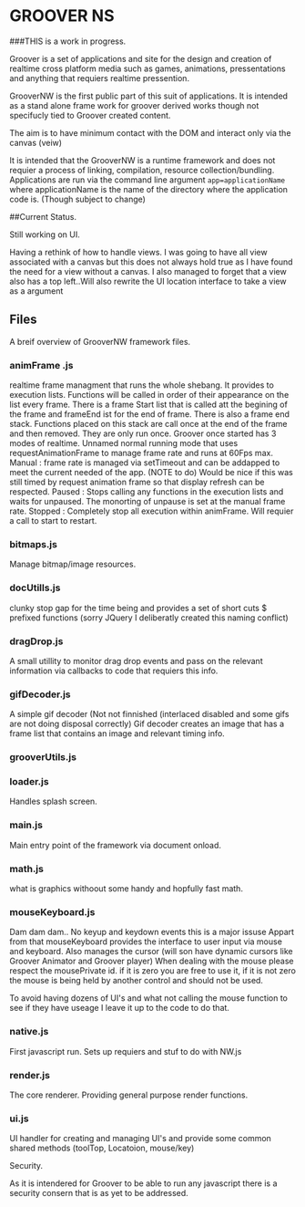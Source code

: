 # GROOVER NS
###THIS is a work in progress.

Groover is a set of applications and site for the design and creation of realtime cross platform media such as games, animations, pressentations and anything that requiers realtime pressention.

GrooverNW is the first public part of this suit of applications. It is intended as a stand alone frame work for groover derived works though not specifucly tied to Groover created content.

The aim is to have minimum contact with the DOM and interact only via the canvas (veiw) 

It is intended that the GrooverNW is a runtime framework and does not requier a process of linking, compilation, resource collection/bundling. Applications are run via the command line argument `app=applicationName` where applicationName is the name of the directory where the application code is. (Though subject to change)

##Current Status.

Still working on UI. 

Having a rethink of how to handle views. I was going to have all view associated with a canvas but this does not always hold true as I have found the need for a view without a canvas. I also managed to forget that a view also has a top left..Will also rewrite the UI location interface to take a view as a argument


## Files

A breif overview of GrooverNW framework files.


### animFrame .js 
realtime frame managment that runs the whole shebang. It provides to execution lists. Functions will be called in order of their appearance on the list every frame. There is a frame Start list that is called att the begining of the frame and frameEnd ist for the end of frame. There is also a frame end stack. Functions placed on this stack are call once at the end of the frame and then removed. They are only run once.
Groover once started has 3 modes of realtime.
Unnamed normal running mode that uses requestAnimationFrame to manage frame rate and runs at 60Fps max.
Manual : frame rate is managed via setTimeout and can be addapped to meet the current needed of the app. (NOTE to do) Would be nice if this was still timed by request animation frame so that display refresh can be respected.
Paused : Stops calling any functions in the execution lists and waits for unpaused. The monorting of unpause is set at the manual frame rate.
Stopped : Completely stop all execution within animFrame. Will requier a call to start to restart.

### bitmaps.js 
Manage bitmap/image resources. 

### docUtills.js
clunky stop gap for the time being and provides a set of short cuts $ prefixed functions (sorry JQuery I deliberatly created this naming conflict)

### dragDrop.js
A small utillity to monitor drag drop events and pass on the relevant information via callbacks to code that requiers this info.

### gifDecoder.js
A simple gif decoder (Not not finnished (interlaced disabled and some gifs are not doing disposal correctly)
Gif decoder creates an image that has a frame list that contains an image and relevant timing info.

### grooverUtils.js

### loader.js
Handles splash screen.

### main.js 
Main entry point of the framework via document onload.

### math.js
what is graphics withoout some handy and hopfully fast math.

### mouseKeyboard.js
Dam dam dam.. No keyup and keydown events this is a major issuse 
Appart from that mouseKeyboard provides the interface to user input via mouse and keyboard. Also manages the cursor (will son have dynamic cursors like Groover Animator and Groover player)
When dealing with the mouse please respect the mousePrivate id. if it is zero you are free to use it, if it is not zero the mouse is being held by another control and should not be used.

To avoid having dozens of UI's and what not calling the mouse function to see if they have useage I leave it up to the code to do that. 

### native.js
First javascript run. Sets up requiers and stuf to do with NW.js

### render.js
The core renderer. Providing general purpose render functions.

### ui.js
UI handler for creating and managing UI's and provide some common shared methods (toolTop, Locatoion, mouse/key)









Security. 

As it is intendered for Groover to be able to run any javascript there is a security consern that is as yet to be addressed.



